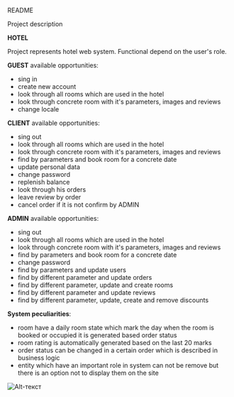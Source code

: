 
README

Project description

**HOTEL**

Project represents hotel web system.
Functional depend on the user's role.

**GUEST** available opportunities:
- sing in
- create new account
- look through all rooms which are used in the hotel
- look through concrete room with it's parameters, images and reviews
- change locale

**CLIENT** available opportunities:
- sing out
- look through all rooms which are used in the hotel
- look through concrete room with it's parameters, images and reviews
- find by parameters and book room for a concrete date 
- update personal data
- change password
- replenish balance
- look through his orders
- leave review by order
- cancel order if it is not confirm by ADMIN

**ADMIN** available opportunities:
- sing out
- look through all rooms which are used in the hotel
- look through concrete room with it's parameters, images and reviews
- find by parameters and book room for a concrete date 
- change password
- find by parameters and update users
- find by different parameter and update orders
- find by different parameter, update and create rooms
- find by different parameter and update reviews
- find by different parameter, update, create and remove discounts

**System peculiarities**:
- room have a daily room state which mark the day when the room is booked or occupied
	it is generated based order status
- room rating is automatically generated based on the last 20 marks
- order status can be changed in a certain order which is described in business logic
- entity which have an important role in system can not be remove
	but there is an option not to display them on the site
	
![Alt-текст](https://github.com/MariyaKushel/jvd-final-project/blob/main/src/main/resources/db_shema.png "db_shema")